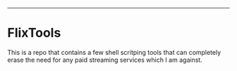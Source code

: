 <hr>

# FlixTools

This is a repo that contains a few shell scritping tools that can completely erase the need for any paid streaming services which I am against.
